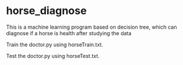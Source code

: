 # horse_diagnose
This is a machine learning program based on decision tree, which can diagnose if a horse is health after studying the data

Train the doctor.py using horseTrain.txt.

Test the doctor.py using horseTest.txt.
